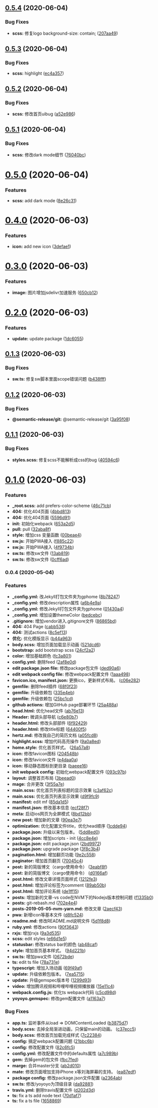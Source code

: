 ## [0.5.4](https://github.com/zhanghecool/yoyoyo/compare/v0.5.3...v0.5.4) (2020-06-04)


### Bug Fixes

* **scss:** 修复logo background-size: contain; ([207aa49](https://github.com/zhanghecool/yoyoyo/commit/207aa497e856bf783359d8d4f2002c1d20b1485f))

## [0.5.3](https://github.com/zhanghecool/yoyoyo/compare/v0.5.2...v0.5.3) (2020-06-04)


### Bug Fixes

* **scss:** highlight ([ec4a357](https://github.com/zhanghecool/yoyoyo/commit/ec4a357653f72d83e919d6d2666a1a9e96761aa3))

## [0.5.2](https://github.com/zhanghecool/yoyoyo/compare/v0.5.1...v0.5.2) (2020-06-04)


### Bug Fixes

* **scss:** 修改首页uibug ([a52e986](https://github.com/zhanghecool/yoyoyo/commit/a52e986275ccd8b89a49804d8b81662caa695906))

## [0.5.1](https://github.com/zhanghecool/yoyoyo/compare/v0.5.0...v0.5.1) (2020-06-04)


### Bug Fixes

* **scss:** 修改dark mode细节 ([76040bc](https://github.com/zhanghecool/yoyoyo/commit/76040bced08fc6fc364a8eae312b16e63bd811e5))

# [0.5.0](https://github.com/zhanghecool/yoyoyo/compare/v0.4.0...v0.5.0) (2020-06-04)


### Features

* **scss:** add dark mode ([8e26c31](https://github.com/zhanghecool/yoyoyo/commit/8e26c317871b67b04eb36f045d7a3d849f8b59ae))

# [0.4.0](https://github.com/zhanghecool/yoyoyo/compare/v0.3.0...v0.4.0) (2020-06-03)


### Features

* **icon:** add new icon ([3defae1](https://github.com/zhanghecool/yoyoyo/commit/3defae115e35adae406945dea36c619707f70cd0))

# [0.3.0](https://github.com/zhanghecool/yoyoyo/compare/v0.2.0...v0.3.0) (2020-06-03)


### Features

* **image:** 图片增加jsdelivr加速服务 ([650cb12](https://github.com/zhanghecool/yoyoyo/commit/650cb123cacf9bf6b369b33137a6565eb23d6ef6))

# [0.2.0](https://github.com/zhanghecool/yoyoyo/compare/v0.1.3...v0.2.0) (2020-06-03)


### Features

* **update:** update package ([1dc6055](https://github.com/zhanghecool/yoyoyo/commit/1dc6055a41cd9d593561f5d21e5128006921ac71))

## [0.1.3](https://github.com/zhanghecool/yoyoyo/compare/v0.1.2...v0.1.3) (2020-06-03)


### Bug Fixes

* **sw.ts:** 修复sw脚本里面scope错误问题 ([b438fff](https://github.com/zhanghecool/yoyoyo/commit/b438fffc4f2894af7ccfb398d36f7a42658da402))

## [0.1.2](https://github.com/zhanghecool/yoyoyo/compare/v0.1.1...v0.1.2) (2020-06-03)


### Bug Fixes

* **@semantic-release/git:** @semantic-release/git ([3a95f08](https://github.com/zhanghecool/yoyoyo/commit/3a95f080e6026f7e7e4d5bf89a8a67ea487dc64a))

## [0.1.1](https://github.com/zhanghecool/yoyoyo/compare/v0.1.0...v0.1.1) (2020-06-03)


### Bug Fixes

* **styles.scss:** 修复scss不能解析成css的bug ([40594c6](https://github.com/zhanghecool/yoyoyo/commit/40594c64beda81e3866130e09fb79edcf6ff887a))

# [0.1.0](https://github.com/zhanghecool/yoyoyo/compare/v0.0.4...v0.1.0) (2020-06-03)


### Features

* **_root.scss:** add prefers-color-scheme ([46c71cb](https://github.com/zhanghecool/yoyoyo/commit/46c71cbcf9e78a192cdad1581cff16a9470d614d))
* **404:** 优化404页面 ([4bbd813](https://github.com/zhanghecool/yoyoyo/commit/4bbd813c12656c3f84b1a20aed915491643acd18))
* **404:** 优化404页面 ([5596d91](https://github.com/zhanghecool/yoyoyo/commit/5596d911d41f62944919fc3bce9b3892d7708e9a))
* **init:** 初始化webpack ([653a2d5](https://github.com/zhanghecool/yoyoyo/commit/653a2d53c2166274df349daa4cddf1460712def7))
* **pull:** pull ([32aba8f](https://github.com/zhanghecool/yoyoyo/commit/32aba8f2a6f4775b7bb6266148b55b2cd6718ae9))
* **style:** 增加css 变量函数 ([00beae4](https://github.com/zhanghecool/yoyoyo/commit/00beae469034d55b5a678a3c1e39457b2985e7b4))
* **sw.js:** 开始PWA接入 ([f885c22](https://github.com/zhanghecool/yoyoyo/commit/f885c221682c7c498bc5c9b982e807d051635639))
* **sw.js:** 开始PWA接入 ([4f9734b](https://github.com/zhanghecool/yoyoyo/commit/4f9734bcde54e28da79366dd824c2fa0c8fb1dbe))
* **sw.ts:** 修改sw文件 ([13ab819](https://github.com/zhanghecool/yoyoyo/commit/13ab819bab180bdea3fb659e584d90bea5002a17))
* **sw.ts:** 修改sw文件 ([0cff6ad](https://github.com/zhanghecool/yoyoyo/commit/0cff6addd4989555a3a9f8b056b3e572c7b3d233))

### 0.0.4 (2020-05-04)


### Features

* **_config.yml:** 改Jekyll打包文件夹为gphome ([8b78247](https://github.com/zhanghecool/yoyoyo/commit/8b7824752a828d939ad5b87304c396d938fd30b2))
* **_config.yml:** 修改description属性 ([a6b4e9a](https://github.com/zhanghecool/yoyoyo/commit/a6b4e9af1bf8a46236f6b4a28dd3ceafc3643d49))
* **_config.yml:** 修改Jekyll打包文件夹为gphome ([01430a4](https://github.com/zhanghecool/yoyoyo/commit/01430a448873ebe8ece720c6a2178c9484f570a4))
* **_config.yml:** 增加设置themeColor ([bedcebc](https://github.com/zhanghecool/yoyoyo/commit/bedcebc778312b99721d77130561857e0b70a3d6))
* **.gitignore:** 增加vendor进入.gitignore文件 ([86865bd](https://github.com/zhanghecool/yoyoyo/commit/86865bd4fcadefa2fa67d5d112d28d0c7dbf44ff))
* **404:** 404 Page ([cabb538](https://github.com/zhanghecool/yoyoyo/commit/cabb5380973c3ae1aeab62d2951e4f470567056e))
* **404:** 测试actions ([8c5ef13](https://github.com/zhanghecool/yoyoyo/commit/8c5ef13fa4363c79ba2b33985009862f78bf31b8))
* **优化:** 优化模版显示 ([b44a963](https://github.com/zhanghecool/yoyoyo/commit/b44a963db1ec06524cde9ab83ab63d72617e7079))
* **body.scss:** 增加页面加载显示动画 ([521dcd6](https://github.com/zhanghecool/yoyoyo/commit/521dcd6e1cf8713251fed33ceb883eb480535439))
* **bootstrap:** add bootstrap scss ([24cf2a2](https://github.com/zhanghecool/yoyoyo/commit/24cf2a28975743f976c5b8e66626372cca1ce7fe))
* **color:** 增加基础颜色 ([fc3a801](https://github.com/zhanghecool/yoyoyo/commit/fc3a8011dcf1511a5ef169481027650750eb3d62))
* **config.yml:** 删除feed ([2af8e0d](https://github.com/zhanghecool/yoyoyo/commit/2af8e0d8a34164e412130334fbb3bbe9b727e0ce))
* **edit package.json file:** 修改package包文件 ([ded90a6](https://github.com/zhanghecool/yoyoyo/commit/ded90a630dfa241f706ebad37b62b60cc8cee464))
* **edit webpack config file:** 修改webpack配置文件 ([1aaa498](https://github.com/zhanghecool/yoyoyo/commit/1aaa4985b2dea969dab2658ec08f82a33e7cb589))
* **favicon.ico, manifest.json:** 更换ico，更新样式布局。 ([c06e282](https://github.com/zhanghecool/yoyoyo/commit/c06e282ecc6a73a501e40b19fa53d6487e69c496))
* **gemfile:** 删除feed插件 ([68f0f23](https://github.com/zhanghecool/yoyoyo/commit/68f0f239186ce7a770a02f7c2cbfe31c20392042))
* **gemfile:** 升级依赖包 ([335e4eb](https://github.com/zhanghecool/yoyoyo/commit/335e4eb88827e67cf7f29764b5e12d852e24a8f3))
* **gemfile:** 升级依赖包 ([25bc1cd](https://github.com/zhanghecool/yoyoyo/commit/25bc1cdb45587a49b5e46115d495079cba6c654b))
* **github actions:** 增加GitHub page部署环节 ([25a488a](https://github.com/zhanghecool/yoyoyo/commit/25a488a0fd9bea08157b47b3f612725005a47107))
* **head.html:** 优化head文件 ([ab76e13](https://github.com/zhanghecool/yoyoyo/commit/ab76e132e27e7c42b148cb434963359c4d7764fc))
* **Header:** 微调头部导航 ([c6e80b7](https://github.com/zhanghecool/yoyoyo/commit/c6e80b79543ef05d4f5cf54031a33cea816e1c72))
* **header.html:** 修改头部部件 ([6f92429](https://github.com/zhanghecool/yoyoyo/commit/6f92429df4896b875b4db678ae7f663740cfda87))
* **header.html:** 修改title标题 ([64400f5](https://github.com/zhanghecool/yoyoyo/commit/64400f5e771f4d84c1461dd791a684fb779e6636))
* **hertz.md:** 修改我自己的简历文档 ([a05fcd8](https://github.com/zhanghecool/yoyoyo/commit/a05fcd89c6cdf663cc2e3fcdf7e40bf6697cee0e))
* **highlight.scss:** 增加代码高亮操作 ([9a0a8ed](https://github.com/zhanghecool/yoyoyo/commit/9a0a8eda1eb0d6c0d1cd4ada5a7059f7504fd273))
* **home.style:** 优化首页样式。 ([26a57a8](https://github.com/zhanghecool/yoyoyo/commit/26a57a853fda4f84d651f6e277ba026b4e7e1008))
* **icon:** 修改favicon图标 ([204548b](https://github.com/zhanghecool/yoyoyo/commit/204548bd9f56860b3a2da49a34a0f3fbb78e73ef))
* **icon:** 修改favicon文件 ([e4daa0a](https://github.com/zhanghecool/yoyoyo/commit/e4daa0ae0590b6da36c469fc486bae6cb784480c))
* **icon:** 移动静态图标到更目录 ([baeee16](https://github.com/zhanghecool/yoyoyo/commit/baeee162438dcfe3374c6c152ce0fb660f56473d))
* **init webpack config:** 初始化webpack配置文件 ([093c97b](https://github.com/zhanghecool/yoyoyo/commit/093c97badc3354d3ea7dd94b22684903493775b7))
* **layout:** 调整首页布局 ([3beead0](https://github.com/zhanghecool/yoyoyo/commit/3beead05eda1897ebf2337a578235b9f6829f732))
* **mage:** 合并更改 ([3f55a7e](https://github.com/zhanghecool/yoyoyo/commit/3f55a7e8407405f7c0c3c1ec03838a359ac97f40))
* **main.scss:** 优化首页列表标题的显示效果 ([c3af62c](https://github.com/zhanghecool/yoyoyo/commit/c3af62cebcc2829e4606b99a8f267eda1a56a957))
* **main.scss:** 优化首页列表显示效果 ([d9f9fc9](https://github.com/zhanghecool/yoyoyo/commit/d9f9fc9fe0cb57af7d6e38e5634fd9a85d702aa5))
* **manifest:** edit mf ([85da1d5](https://github.com/zhanghecool/yoyoyo/commit/85da1d5b301bbc58196687325f5224648ef214af))
* **manifest.json:** 修改基本信息 ([ecf28f7](https://github.com/zhanghecool/yoyoyo/commit/ecf28f7db935451bdc62d1bc2c607f5611106489))
* **meta:** 启动ios网页为全屏模式 ([8bd12bb](https://github.com/zhanghecool/yoyoyo/commit/8bd12bb629407465a9e1702bf7eb44d166601df9))
* **new post:** 增加新的文章 ([90ea3e7](https://github.com/zhanghecool/yoyoyo/commit/90ea3e77a1d2d24dc2e516ae70c7adf7f69d1bdc))
* **optimization:** 优化配置文件title，优化head顺序 ([1cdde94](https://github.com/zhanghecool/yoyoyo/commit/1cdde94742051302613c330420e98e96a794987d))
* **package.json:** 升级以来包版本。 ([5dd8ed0](https://github.com/zhanghecool/yoyoyo/commit/5dd8ed0f985eefd935b5e29c0580f17e3fef7589))
* **package.json:** 增加scripts - init ([4cc8e4e](https://github.com/zhanghecool/yoyoyo/commit/4cc8e4eff7faa55f162422c2e6883dac295bdd24))
* **package.json:** edit package.json ([2bd9972](https://github.com/zhanghecool/yoyoyo/commit/2bd9972603fdd89e7acbd42608134195f5bcd3fe))
* **package.json:** upgrade package ([3f8c3b4](https://github.com/zhanghecool/yoyoyo/commit/3f8c3b420d858bd428d9ce420401ba547247ad73))
* **pagination.html:** 增加翻页功能 ([9e2c558](https://github.com/zhanghecool/yoyoyo/commit/9e2c5589a6bd95f82d47f361d8f709bf7bcdb7e9))
* **paginator:** 增加首页翻页 ([70045c4](https://github.com/zhanghecool/yoyoyo/commit/70045c4f970cf46be0d684010a939eea0c6dee99))
* **post:** 新的简版博文（cargo使用命令） ([3eabf8f](https://github.com/zhanghecool/yoyoyo/commit/3eabf8f6262a884e251e6169c0dab8c8487bd66f))
* **post:** 新的简版博文（cargo使用命令） ([d0166af](https://github.com/zhanghecool/yoyoyo/commit/d0166af6d6a020fa8f00c94410f348cd8241edf7))
* **post.html:** 修改文章详情页面样式 ([1212fe3](https://github.com/zhanghecool/yoyoyo/commit/1212fe34ba12070edc7c042d06b1ed5636b6cb94))
* **post.html:** 增加评论标签为comment ([89ab50b](https://github.com/zhanghecool/yoyoyo/commit/89ab50ba50203c6c77c494024e309509b4006f99))
* **post.html:** 增加评论系统 ([de1ff15](https://github.com/zhanghecool/yoyoyo/commit/de1ff15dcdb222cc6e2a99d8df0489fd82ae1b44))
* **posts:** 增加新的文章-vs code在NVM下的Nodejs版本控制问题 ([f1335b0](https://github.com/zhanghecool/yoyoyo/commit/f1335b051697b8751603b7c58d6a0186c5b77228))
* **posts:** git-rebash.md ([702e4e4](https://github.com/zhanghecool/yoyoyo/commit/702e4e45dfa07cff32f9667fea12c92ea6e8c127))
* **posts-2019-05-05-nvm-yarn.md:** 修改文章 ([2aecf43](https://github.com/zhanghecool/yoyoyo/commit/2aecf43fca4bd8064a105ae296048d07908ba97b))
* **pwa:** 新增icon等基本文件 ([d8fc524](https://github.com/zhanghecool/yoyoyo/commit/d8fc5243a381f12b2ed3abd66acbfce78147a8c2))
* **readme.md:** 修改README.md说明文件 ([5d1f8d8](https://github.com/zhanghecool/yoyoyo/commit/5d1f8d85d4094cbb452a38dab37982d08d4f758e))
* **ruby.yml:** 修改actions ([90f3643](https://github.com/zhanghecool/yoyoyo/commit/90f364351fa1792281f6b8bc1cc42d9e63a4c0f6))
* **rxjs:** 增加rxjs ([9a3d535](https://github.com/zhanghecool/yoyoyo/commit/9a3d535afe788e8d9a6413d865b313c4317a6674))
* **scss:** edit styles ([e66d1e5](https://github.com/zhanghecool/yoyoyo/commit/e66d1e51f314711d03d2fdc19efc6fac79432846))
* **statusbar:** 修改status bar的颜色 ([ab48caf](https://github.com/zhanghecool/yoyoyo/commit/ab48caf2751eb48ef0169f687dc244ed8200c30e))
* **style:** 增加首页基本样式。 ([94d221b](https://github.com/zhanghecool/yoyoyo/commit/94d221bf50a8209465621d909a212d187e9503e7))
* **sw.ts:** 增加pwa文件 ([0672bde](https://github.com/zhanghecool/yoyoyo/commit/0672bdef616d04f58e82250ace008b2d3f7d64fa))
* **ts:** edit ts file ([78a731e](https://github.com/zhanghecool/yoyoyo/commit/78a731e3e8fbc4376cc74ec8774591f294948830))
* **typescript:** 增加入场动画 ([69f49af](https://github.com/zhanghecool/yoyoyo/commit/69f49afc380c88ec001d91e5b37a95646a22a5bd))
* **update:** 升级依赖包版本。 ([7ea5715](https://github.com/zhanghecool/yoyoyo/commit/7ea5715cb70552a78275b55b21c33131ec9b50a0))
* **update:** 升级gemspec版本号 ([1299d93](https://github.com/zhanghecool/yoyoyo/commit/1299d93d6aee57f619d916b52d96739880cb98ab))
* **video:** 增加腾讯视频和哔哩哔哩视频播放器 ([15e11c4](https://github.com/zhanghecool/yoyoyo/commit/15e11c472df04ff650ea33cf221761ea318e12e3))
* **webpack.config.js:** 优化ts webpack代码 ([c5cd98d](https://github.com/zhanghecool/yoyoyo/commit/c5cd98d25b5a465a619441ca8a679c6fc69091aa))
* **yoyoyo.gemspec:** 修改gem配置文件 ([a1163a7](https://github.com/zhanghecool/yoyoyo/commit/a1163a78fea67aa65debdbeeb350f546ee5363fb))


### Bug Fixes

* **app.ts:** 监听事件从load => DOMContentLoaded ([b3875d7](https://github.com/zhanghecool/yoyoyo/commit/b3875d79ec225de9f0cda41f0ecc9c589e72500d))
* **body.scss:** 去掉全局渐进动画，只保留main的动画。 ([c37ecc5](https://github.com/zhanghecool/yoyoyo/commit/c37ecc5694c7dfa93084101f7954f89b6fea3590))
* **body.scss:** 修改首页加载完成样式 ([7c22384](https://github.com/zhanghecool/yoyoyo/commit/7c22384faee754e50d2f51cb1952bea9cc81cc99))
* **config:** 搞定webpack配置问题 ([21bbc6b](https://github.com/zhanghecool/yoyoyo/commit/21bbc6b3350561bc822c66ce4980d9802765e12f))
* **config:** 修改配置文件 ([82c6fc5](https://github.com/zhanghecool/yoyoyo/commit/82c6fc575afe0dd4745ff030e1a2fc4c97509cca))
* **config.yml:** 修改配置文件中的defaults属性 ([a7c989b](https://github.com/zhanghecool/yoyoyo/commit/a7c989b9f261e21f0185d99ba3201bba0e49b38e))
* **gem:** 去掉gem的包文件 ([fbc7fed](https://github.com/zhanghecool/yoyoyo/commit/fbc7fedc71285eab47f3823cbc423a5941eaf630))
* **marge:** 合并master分支 ([ab2d010](https://github.com/zhanghecool/yoyoyo/commit/ab2d010b3bec51503f584fe8cb0bba04e295e455))
* **mate:** 修改页面增加支持iPhone x等刘海屏幕的支持。 ([ea87edf](https://github.com/zhanghecool/yoyoyo/commit/ea87edfa7f351dec95c5796cb735aead95a22036))
* **package config:** 修改package.json文件配置 ([a2364ab](https://github.com/zhanghecool/yoyoyo/commit/a2364ab72cc26bd6263cf805d62225467b37499d))
* **sw.ts:** 修改/yoyoyo为顶级目录 ([da92881](https://github.com/zhanghecool/yoyoyo/commit/da928814b64b4107de1006d3fdc28634781753dd))
* **travis.yml:** 删除travis配置文件 ([d202d3d](https://github.com/zhanghecool/yoyoyo/commit/d202d3da98689cac74d406199854739458f661d4))
* **ts:** fix a ts add node text ([70d1af7](https://github.com/zhanghecool/yoyoyo/commit/70d1af7b3ebab490e25d372b45d8f9ddc271df7b))
* **ts:** fix a ts file ([1658869](https://github.com/zhanghecool/yoyoyo/commit/16588697f30b4ea9f5be57805b902eda33fb22a2))
